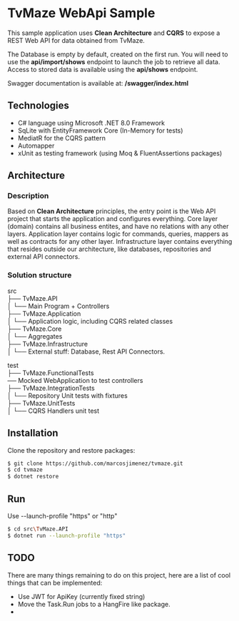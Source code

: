 
# TvMaze WebApi Sample

This sample application uses **Clean Architecture** and **CQRS** to expose a REST Web API for data obtained from TvMaze.

The Database is empty by default, created on the first run. You will need to use the **api/import/shows** endpoint to launch the job to retrieve all data.
Access to stored data is available using the **api/shows** endpoint.

Swagger documentation is available at: **/swagger/index.html**

## Technologies

 - C# language using Microsoft .NET 8.0 Framework
 - SqLite with EntityFramework Core (In-Memory for tests)
 - MediatR for the CQRS pattern
 - Automapper
 - xUnit as testing framework (using Moq & FluentAssertions packages)

## Architecture
### Description
Based on **Clean Architecture** principles, the entry point is the Web API project that starts the application and configures everything.
Core layer (domain) contains all business entites, and have no relations with any other layers.
Application layer contains logic for commands, queries, mappers as well as contracts for any other layer.
Infrastructure layer contains everything that resides outside our architecture, like databases, repositories and external API connectors. 

### Solution structure
src\
├── TvMaze.API\
│   └── Main Program + Controllers\
├── TvMaze.Application\
│   └── Application logic, including CQRS related classes\
├── TvMaze.Core\
│   └── Aggregates\
├── TvMaze.Infrastructure\
│   └── External stuff: Database, Rest API Connectors.

test \
├── TvMaze.FunctionalTests\
 ── Mocked WebApplication to test controllers\
├── TvMaze.IntegrationTests\
│   └── Repository Unit tests with fixtures\
├── TvMaze.UnitTests\
│   └── CQRS Handlers unit test

## Installation
Clone the repository and restore packages:

```sh
$ git clone https://github.com/marcosjimenez/tvmaze.git
$ cd tvmaze
$ dotnet restore
```

## Run
Use --launch-profile "https" or "http"
```sh
$ cd src\TvMaze.API
$ dotnet run --launch-profile "https"
```

## TODO
There are many things remaining to do on this project, here are a list of cool things that can be implemented:
- Use JWT for ApiKey (currently fixed string)
- Move the Task.Run jobs to a HangFire like package.
- 